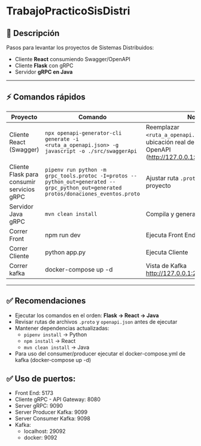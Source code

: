 # TrabajoPracticoSisDistri

## 🔹 Descripción

Pasos para levantar los proyectos de Sistemas Distribuidos:

- Cliente **React** consumiendo Swagger/OpenAPI
- Cliente **Flask** con gRPC
- Servidor **gRPC en Java**

---

## ⚡ Comandos rápidos

| Proyecto                                   | Comando                                                                                                                               | Nota                                                                                                             |
| ------------------------------------------ | ------------------------------------------------------------------------------------------------------------------------------------- | ---------------------------------------------------------------------------------------------------------------- |
| Cliente React (Swagger)                    | `npx openapi-generator-cli generate -i <ruta_a_openapi.json> -g javascript -o ./src/swaggerApi`                                       | Reemplazar `<ruta_a_openapi.json>` por la ubicación real de tu archivo OpenAPI (http://127.0.0.1:8080/docs/json) |
| Cliente Flask para consumir servicios gRPC | `pipenv run python -m grpc_tools.protoc -I=protos --python_out=generated --grpc_python_out=generated protos/donaciones_eventos.proto` | Ajustar ruta `.proto` según tu proyecto                                                                          |
| Servidor Java gRPC                         | `mvn clean install`                                                                                                                   | Compila y genera stubs gRPC                                                                                      |
| Correr Front                               | npm run dev                                                                                                                           | Ejecuta Front End                                                                                                |
| Correr Cliente                             | python app.py                                                                                                                         | Ejecuta Cliente                                                                                                  |
| Correr kafka                               | docker-compose up -d                                                                                                                  | Vista de Kafka http://127.0.0.1:29092                                                                            |

---

## ✅ Recomendaciones

- Ejecutar los comandos en el orden: **Flask → React → Java**
- Revisar rutas de archivos `.proto` y `openapi.json` antes de ejecutar
- Mantener dependencias actualizadas:
  - `pipenv install` → Python
  - `npm install` → React
  - `mvn clean install` → Java
- Para uso del consumer/producer ejecutar el docker-compose.yml de kafka (docker-compose up -d)

## ✅ Uso de puertos:

- Front End: 5173
- Cliente gRPC - API Gateway: 8080
- Server gRPC: 9090
- Server Producer Kafka: 9099
- Server Consumer Kafka: 9098
- Kafka:
  - localhost: 29092
  - docker: 9092
